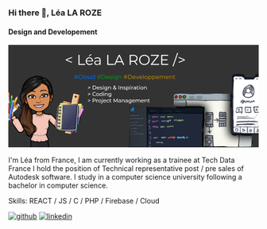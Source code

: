### Hi there 👋, Léa LA ROZE
#### Design and Developement
![Design and Developement](https://github.com/lealaroze/lealaroze/blob/main/githead.PNG)

I'm Léa from France, I am currently working as a trainee at Tech Data France I hold the position of Technical representative post / pre sales of Autodesk software. 
I study in a computer science university following a bachelor in computer science.

Skills: REACT / JS / C / PHP / Firebase / Cloud



[<img src='https://cdn.jsdelivr.net/npm/simple-icons@3.0.1/icons/github.svg' alt='github' height='40'>](https://github.com/lealaroze)  [<img src='https://cdn.jsdelivr.net/npm/simple-icons@3.0.1/icons/linkedin.svg' alt='linkedin' height='40'>](https://www.linkedin.com/in/léa-la-roze/)  

